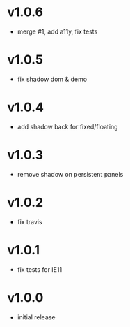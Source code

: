 v1.0.6
==================
* merge #1, add a11y, fix tests

v1.0.5
==================
* fix shadow dom & demo

v1.0.4
==================
* add shadow back for fixed/floating

v1.0.3
==================
* remove shadow on persistent panels

v1.0.2
==================
* fix travis

v1.0.1
==================
* fix tests for IE11

v1.0.0
==================
* initial release
